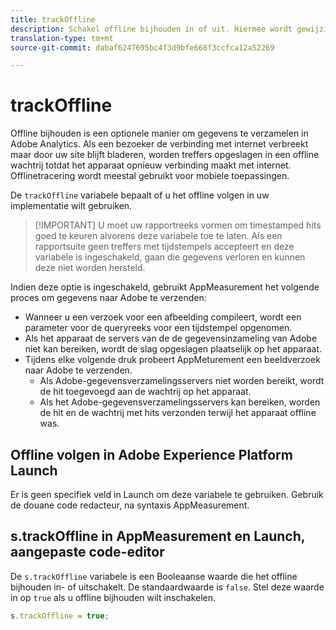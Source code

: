 ```yaml
---
title: trackOffline
description: Schakel offline bijhouden in of uit. Hiermee wordt gewijzigd hoe AppMeturement gegevens verzamelt.
translation-type: tm+mt
source-git-commit: dabaf6247695bc4f3d9bfe668f3ccfca12a52269

---
```



# trackOffline

Offline bijhouden is een optionele manier om gegevens te verzamelen in Adobe Analytics. Als een bezoeker de verbinding met internet verbreekt maar door uw site blijft bladeren, worden treffers opgeslagen in een offline wachtrij totdat het apparaat opnieuw verbinding maakt met internet. Offlinetracering wordt meestal gebruikt voor mobiele toepassingen.

De `trackOffline` variabele bepaalt of u het offline volgen in uw implementatie wilt gebruiken.

>[!IMPORTANT] U moet uw rapportreeks vormen om timestamped hits goed te keuren alvorens deze variabele toe te laten. Als een rapportsuite geen treffers met tijdstempels accepteert en deze variabele is ingeschakeld, gaan die gegevens verloren en kunnen deze niet worden hersteld.

Indien deze optie is ingeschakeld, gebruikt AppMeasurement het volgende proces om gegevens naar Adobe te verzenden:

* Wanneer u een verzoek voor een afbeelding compileert, wordt een parameter voor de queryreeks voor een tijdstempel opgenomen.
* Als het apparaat de servers van de de gegevensinzameling van Adobe niet kan bereiken, wordt de slag opgeslagen plaatselijk op het apparaat.
* Tijdens elke volgende druk probeert AppMeturement een beeldverzoek naar Adobe te verzenden.
   * Als Adobe-gegevensverzamelingsservers niet worden bereikt, wordt de hit toegevoegd aan de wachtrij op het apparaat.
   * Als het Adobe-gegevensverzamelingsservers kan bereiken, worden de hit en de wachtrij met hits verzonden terwijl het apparaat offline was.

## Offline volgen in Adobe Experience Platform Launch

Er is geen specifiek veld in Launch om deze variabele te gebruiken. Gebruik de douane code redacteur, na syntaxis AppMeasurement.

## s.trackOffline in AppMeasurement en Launch, aangepaste code-editor

De `s.trackOffline` variabele is een Booleaanse waarde die het offline bijhouden in- of uitschakelt. De standaardwaarde is `false`. Stel deze waarde in op `true` als u offline bijhouden wilt inschakelen.

```js
s.trackOffline = true;
```
